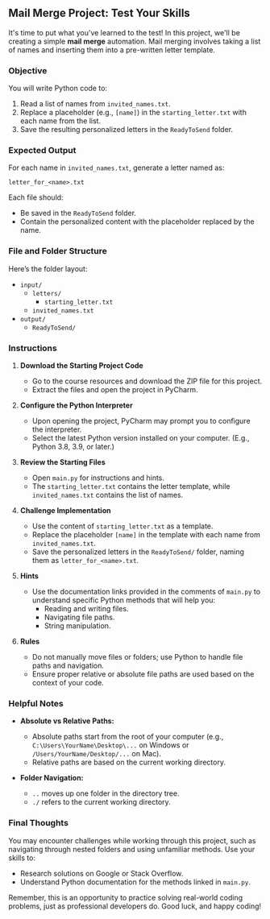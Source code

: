 ## Mail Merge Project: Test Your Skills

It's time to put what you've learned to the test! In this project, we'll be creating a simple **mail merge** automation. Mail merging involves taking a list of names and inserting them into a pre-written letter template.

### Objective
You will write Python code to:
1. Read a list of names from `invited_names.txt`.
2. Replace a placeholder (e.g., `[name]`) in the `starting_letter.txt` with each name from the list.
3. Save the resulting personalized letters in the `ReadyToSend` folder.

### Expected Output
For each name in `invited_names.txt`, generate a letter named as:
```
letter_for_<name>.txt
```
Each file should:
- Be saved in the `ReadyToSend` folder.
- Contain the personalized content with the placeholder replaced by the name.

### File and Folder Structure
Here’s the folder layout:
- `input/`
  - `letters/`
    - `starting_letter.txt`
  - `invited_names.txt`
- `output/`
  - `ReadyToSend/`

### Instructions
1. **Download the Starting Project Code**
   - Go to the course resources and download the ZIP file for this project.
   - Extract the files and open the project in PyCharm.

2. **Configure the Python Interpreter**
   - Upon opening the project, PyCharm may prompt you to configure the interpreter.
   - Select the latest Python version installed on your computer. (E.g., Python 3.8, 3.9, or later.)

3. **Review the Starting Files**
   - Open `main.py` for instructions and hints.
   - The `starting_letter.txt` contains the letter template, while `invited_names.txt` contains the list of names.

4. **Challenge Implementation**
   - Use the content of `starting_letter.txt` as a template.
   - Replace the placeholder `[name]` in the template with each name from `invited_names.txt`.
   - Save the personalized letters in the `ReadyToSend/` folder, naming them as `letter_for_<name>.txt`.

5. **Hints**
   - Use the documentation links provided in the comments of `main.py` to understand specific Python methods that will help you:
     - Reading and writing files.
     - Navigating file paths.
     - String manipulation.

6. **Rules**
   - Do not manually move files or folders; use Python to handle file paths and navigation.
   - Ensure proper relative or absolute file paths are used based on the context of your code.

### Helpful Notes
- **Absolute vs Relative Paths:**
  - Absolute paths start from the root of your computer (e.g., `C:\Users\YourName\Desktop\...` on Windows or `/Users/YourName/Desktop/...` on Mac).
  - Relative paths are based on the current working directory.

- **Folder Navigation:**
  - `..` moves up one folder in the directory tree.
  - `./` refers to the current working directory.

### Final Thoughts
You may encounter challenges while working through this project, such as navigating through nested folders and using unfamiliar methods. Use your skills to:
- Research solutions on Google or Stack Overflow.
- Understand Python documentation for the methods linked in `main.py`.

Remember, this is an opportunity to practice solving real-world coding problems, just as professional developers do. Good luck, and happy coding!

